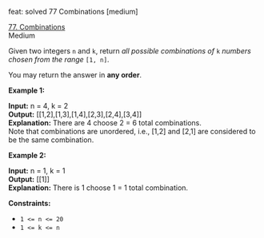 feat: solved 77 Combinations [medium]

[77. Combinations](https://leetcode.com/problems/combinations/)  
Medium

Given two integers  `n`  and  `k`, return  _all possible combinations of_  `k`  _numbers chosen from the range_  `[1, n]`.

You may return the answer in  **any order**.

**Example 1:**

**Input:** n = 4, k = 2  
**Output:** [[1,2],[1,3],[1,4],[2,3],[2,4],[3,4]]  
**Explanation:** There are 4 choose 2 = 6 total combinations.  
Note that combinations are unordered, i.e., [1,2] and [2,1] are considered to be the same combination.

**Example 2:**

**Input:** n = 1, k = 1  
**Output:** [[1]]  
**Explanation:** There is 1 choose 1 = 1 total combination.

**Constraints:**

-   `1 <= n <= 20`
-   `1 <= k <= n`